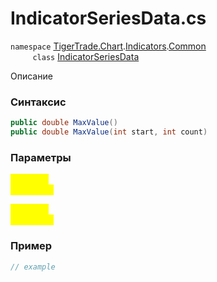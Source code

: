 
# IndicatorSeriesData.cs
`namespace` [TigerTrade.Chart](../../../../../TigerTrade.Chart.md).[Indicators](../../../../../TigerTrade.Chart/Indicators.md).[Common](../../../../../TigerTrade.Chart/Indicators/Common.md)  
&nbsp;&nbsp;&nbsp;&nbsp;&nbsp;&nbsp;&nbsp;&nbsp;&nbsp;`class` [IndicatorSeriesData](../../IndicatorSeriesData.cs.md)

Описание

### Синтаксис
```csharp
public double MaxValue()
public double MaxValue(int start, int count)
```
### Параметры  
<mark style="color:yellow;">`start` *`int`*  
 *Описание*  
  
<mark style="color:yellow;">`count` *`int`*  
 *Описание*  
  


### Пример  
```csharp
// example
```
                    
                    